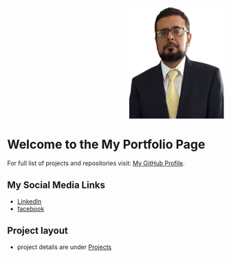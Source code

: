 <p align="right">
	<img src="images/MyPic_2_21Aug25.png" alt="Profile picture" width="220" />
</p>

# Welcome to the My Portfolio Page

For full list of projects and repositories visit: [My GitHub Profile](https://github.com/nawazyarkhan).

## My Social Media Links
- [LinkedIn](https://www.linkedin.com/in/nawaz-yar-khan) 
- [facebook](https://www.facebook.com/nawaz.y.khan)

## Project layout
- project details are under [Projects](./projects.md)
